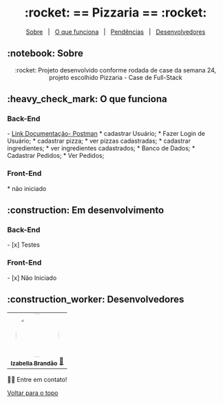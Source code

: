 
<h1 align="center" id="top">:rocket: == Pizzaria == :rocket:</h1>

<p align="center">
  <a href="#sobre">Sobre</a> &#xa0; | &#xa0; 
  <a href="#funciona">O que funciona</a> &#xa0; | &#xa0;
  <a href="#pendente">Pendências</a> &#xa0; | &#xa0;
  <a href="#desenvolvedores">Desenvolvedores</a>
</p>

<h2 id="sobre">:notebook: Sobre </h2>

<p align="center">:rocket: Projeto desenvolvido conforme rodada de case da semana 24, projeto escolhido Pizzaria - Case de Full-Stack </p>


<h2 id="funciona">:heavy_check_mark: O que funciona</h2>

<h3>Back-End</h3> - <a href="https://documenter.getpostman.com/view/16228159/UV5ZCwyq">Link Documentação- Postman</a>
* cadastrar Usuário;
* Fazer Login de Usuário;
* cadastrar pizza;
* ver pizzas cadastradas;
* cadastrar ingredientes;
* ver ingredientes cadastrados;
* Banco de Dados;
* Cadastrar Pedidos;
* Ver Pedidos;

<h3>Front-End</h3>
* não iniciado
 
<h2 id="pendente">:construction: Em desenvolvimento</h2>

<h3>Back-End</h3>
- [x] Testes

<h3>Front-End</h3>
- [x] Não Iniciado

<h2 id="desenvolvedores">:construction_worker: Desenvolvedores</h2>

<table> 
<tr>

 <td align="center"><a href="https://github.com/bellacbs"><img style="border-radius: 50%" src="https://avatars.githubusercontent.com/u/35279793?v=4" width="100px" alt=""/>
 <br />
 <sub><b>Izabella Brandão</b></sub></a> <a href="https://github.com/bellacbs">🚀</a></td>
 
</tr>
  
</table>

👋🏽 Entre em contato!

<a href="#top">Voltar para o topo</a>
